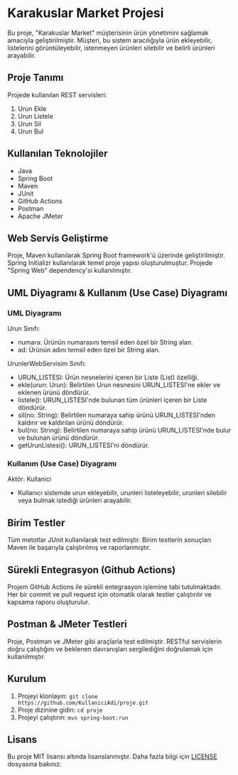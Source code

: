 # Karakuslar Market Projesi

Bu proje, "Karakuslar Market" müşterisinin ürün yönetimini sağlamak amacıyla geliştirilmiştir. Müşteri, bu sistem aracılığıyla ürün ekleyebilir, listelerini görüntüleyebilir, istenmeyen ürünleri silebilir ve belirli ürünleri arayabilir.

## Proje Tanımı

Projede kullanılan REST servisleri:

1. Urun Ekle
2. Urun Listele
3. Urun Sil
4. Urun Bul

## Kullanılan Teknolojiler

- Java
- Spring Boot
- Maven
- JUnit
- GitHub Actions
- Postman
- Apache JMeter


## Web Servis Geliştirme

Proje, Maven kullanılarak Spring Boot framework'ü üzerinde geliştirilmiştir. Spring Initializr kullanılarak temel proje yapısı oluşturulmuştur. Projede "Spring Web" dependency'si kullanılmıştır.

## UML Diyagramı & Kullanım (Use Case) Diyagramı

### UML Diyagramı

Urun Sınıfı:

- numara: Ürünün numarasını temsil eden özel bir String alan.
- ad: Ürünün adını temsil eden özel bir String alan.

UrunlerWebServisim Sınıfı:

- URUN_LISTESI: Ürün nesnelerini içeren bir Liste (List<Urun>) özelliği.
- ekle(urun: Urun): Belirtilen Urun nesnesini URUN_LISTESI'ne ekler ve eklenen ürünü döndürür.
- listele(): URUN_LISTESI'nde bulunan tüm ürünleri içeren bir Liste döndürür.
- sil(no: String): Belirtilen numaraya sahip ürünü URUN_LISTESI'nden kaldırır ve kaldırılan ürünü döndürür.
- bul(no: String): Belirtilen numaraya sahip ürünü URUN_LISTESI'nde bulur ve bulunan ürünü döndürür.
- getUrunListesi(): URUN_LISTESI'ni döndürür.

### Kullanım (Use Case) Diyagramı

Aktör: Kullanici

- Kullanıcı sistemde urun ekleyebilir, urunleri listeleyebilir, urunleri silebilir veya bulmak istediği ürünleri arayabilir.

## Birim Testler

Tüm metotlar JUnit kullanılarak test edilmiştir. Birim testlerin sonuçları Maven ile başarıyla çalıştırılmış ve raporlanmıştır.

## Sürekli Entegrasyon (Github Actions)

Projem GitHub Actions ile sürekli entegrasyon işlemine tabi tutulmaktadır. Her bir commit ve pull request için otomatik olarak testler çalıştırılır ve kapsama raporu oluşturulur.

## Postman & JMeter Testleri

Proje, Postman ve JMeter gibi araçlarla test edilmiştir. RESTful servislerin doğru çalıştığını ve beklenen davranışları sergilediğini doğrulamak için kullanılmıştır.

## Kurulum

1. Projeyi klonlayın: `git clone https://github.com/KullaniciAdi/proje.git`
2. Proje dizinine gidin: `cd proje`
3. Projeyi çalıştırın: `mvn spring-boot:run`

## Lisans

Bu proje MIT lisansı altında lisanslanmıştır. Daha fazla bilgi için [LICENSE](LICENSE) dosyasına bakınız.
